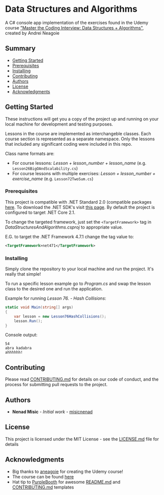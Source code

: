# Data Structures and Algorithms

A C# console app implementation of the exercises found in the Udemy course ["Master the Coding Interview: Data Structures + Algorithms"](https://www.udemy.com/course/master-the-coding-interview-data-structures-algorithms/), created by Andrei Neagoie

## Summary

  - [Getting Started](#getting-started)
  - [Prerequisites](#prerequisites)
  - [Installing](#installing)
  - [Contributing](#contributing)
  - [Authors](#authors)
  - [License](#license)
  - [Acknowledgments](#acknowledgments)

## Getting Started

These instructions will get you a copy of the project up and running on your local machine for development and testing purposes.

Lessons in the course are implemented as interchangeble classes. Each course section is represented as a separate namespace. Only the lessons that included any significant coding were included in this repo.

Class name formats are:
- For course lessons: *Lesson + lesson_number + lesson_name* (e.g. `Lesson26BigOAndScalability.cs`)
- For course lessons with multiple exercises: *Lesson + lesson_number + exercise_name* (e.g. `Lesson72TwoSum.cs`)

### Prerequisites

This project is compatible with .NET Standard 2.0 (compatible packages [here](https://docs.microsoft.com/en-us/dotnet/standard/net-standard#net-implementation-support). To download the .NET SDK's visit [this page](https://dotnet.microsoft.com/download). By default the project is configured to target .NET Core 2.1.

To change the targeted framework, just set the `<TargetFramework>` tag in *DataStructuresAndAlgorithms.csproj* to appropriate value.

E.G. to target the .NET Framework 4.7.1 change the tag value to:

```wsdl
<TargetFramework>net471</TargetFramework>
```

### Installing

Simply clone the repository to your local machine and run the project. It's really that simple!

To run a specific lesson example go to *Program.cs* and swap the lesson class to the desired one and run the application.

Example for running *Lesson 76. - Hash Collisions*:
```csharp
static void Main(string[] args)
{
    var lesson = new Lesson76HashCollisions();
    lesson.Run();
}
```

Console output:
```
54
abra kadabra
ahhhhhh!
```

## Contributing

Please read [CONTRIBUTING.md](CONTRIBUTING.md) for details on our code of conduct, and the process for submitting pull requests to the project.

## Authors

* **Nenad Misic** - *Initial work* - [misicnenad](https://github.com/misicnenad)

## License

This project is licensed under the MIT License - see the [LICENSE.md](LICENSE.md) file for details

## Acknowledgments

* Big thanks to [aneagoie](https://github.com/aneagoie/) for creating the Udemy course!
* The course can be found [here](https://www.udemy.com/course/master-the-coding-interview-data-structures-algorithms/)
* Hat tip to [PurpleBooth](https://gist.github.com/PurpleBooth) for awesome [README.md](https://github.com/PurpleBooth/a-good-readme-template) and [CONTRIBUTING.md](https://github.com/PurpleBooth/a-good-readme-template/blob/main/CONTRIBUTING.md) templates


